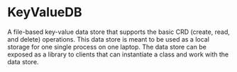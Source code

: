 # KeyValueDB
A file-based key-value data store that supports the basic CRD (create, read, and delete) operations. This data store is meant to be used as a local storage for one single process on one laptop. The data store can be exposed as a library to clients that can instantiate a class and work with the data store.
